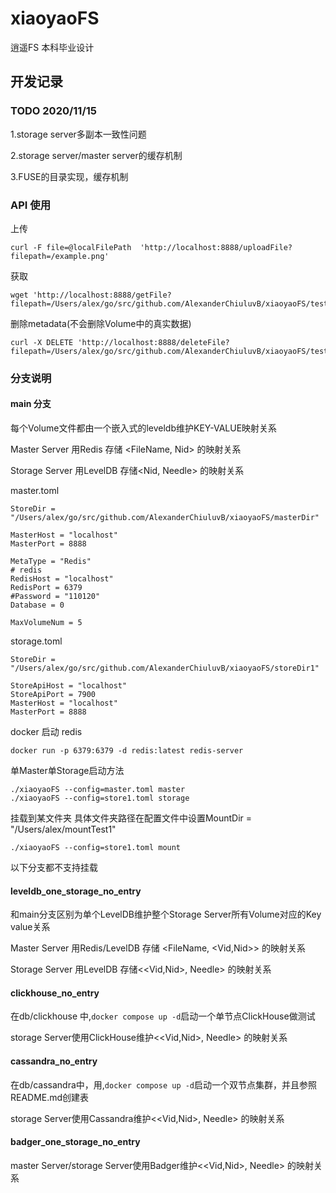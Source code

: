 # xiaoyaoFS
逍遥FS 本科毕业设计

## 开发记录

### TODO 2020/11/15

1.storage server多副本一致性问题


2.storage server/master server的缓存机制


3.FUSE的目录实现，缓存机制


### API 使用


上传 
```
curl -F file=@localFilePath  'http://localhost:8888/uploadFile?filepath=/example.png'
```

获取
```
wget 'http://localhost:8888/getFile?filepath=/Users/alex/go/src/github.com/AlexanderChiuluvB/xiaoyaoFS/test/nut.png'
```

删除metadata(不会删除Volume中的真实数据)
```
curl -X DELETE 'http://localhost:8888/deleteFile?filepath=/Users/alex/go/src/github.com/AlexanderChiuluvB/xiaoyaoFS/test/nut.png'
```


### 分支说明

#### main 分支

每个Volume文件都由一个嵌入式的leveldb维护KEY-VALUE映射关系

Master Server 用Redis 存储 <FileName, Nid> 的映射关系

Storage Server 用LevelDB 存储<Nid, Needle> 的映射关系

master.toml 

```
StoreDir = "/Users/alex/go/src/github.com/AlexanderChiuluvB/xiaoyaoFS/masterDir"

MasterHost = "localhost"
MasterPort = 8888

MetaType = "Redis"
# redis
RedisHost = "localhost"
RedisPort = 6379
#Password = "110120"
Database = 0

MaxVolumeNum = 5
```
storage.toml

```
StoreDir = "/Users/alex/go/src/github.com/AlexanderChiuluvB/xiaoyaoFS/storeDir1"

StoreApiHost = "localhost"
StoreApiPort = 7900
MasterHost = "localhost"
MasterPort = 8888
```

docker 启动 redis

```
docker run -p 6379:6379 -d redis:latest redis-server
```

单Master单Storage启动方法

```
./xiaoyaoFS --config=master.toml master
./xiaoyaoFS --config=store1.toml storage
```

挂载到某文件夹
具体文件夹路径在配置文件中设置MountDir = "/Users/alex/mountTest1"

```
./xiaoyaoFS --config=store1.toml mount
```

以下分支都不支持挂载

#### leveldb_one_storage_no_entry

和main分支区别为单个LevelDB维护整个Storage Server所有Volume对应的Key value关系

Master Server 用Redis/LevelDB 存储 <FileName, <Vid,Nid>> 的映射关系

Storage Server 用LevelDB 存储<<Vid,Nid>, Needle> 的映射关系

#### clickhouse_no_entry

在db/clickhouse 中,`docker compose up -d`启动一个单节点ClickHouse做测试

storage Server使用ClickHouse维护<<Vid,Nid>, Needle> 的映射关系

#### cassandra_no_entry
在db/cassandra中，用,`docker compose up -d`启动一个双节点集群，并且参照README.md创建表

storage Server使用Cassandra维护<<Vid,Nid>, Needle> 的映射关系

#### badger_one_storage_no_entry

master Server/storage Server使用Badger维护<<Vid,Nid>, Needle> 的映射关系


